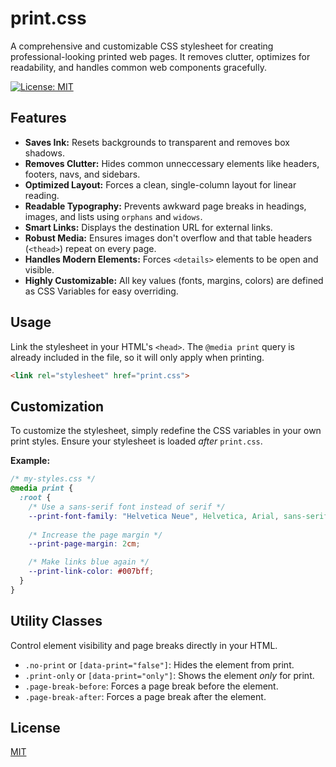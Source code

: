 # print.css

A comprehensive and customizable CSS stylesheet for creating professional-looking printed web pages. It removes clutter, optimizes for readability, and handles common web components gracefully.

[![License: MIT](https://img.shields.io/badge/License-MIT-yellow.svg)](https://opensource.org/licenses/MIT)

## Features

- **Saves Ink:** Resets backgrounds to transparent and removes box shadows.
- **Removes Clutter:** Hides common unneccessary elements like headers, footers, navs, and sidebars.
- **Optimized Layout:** Forces a clean, single-column layout for linear reading.
- **Readable Typography:** Prevents awkward page breaks in headings, images, and lists using `orphans` and `widows`.
- **Smart Links:** Displays the destination URL for external links.
- **Robust Media:** Ensures images don't overflow and that table headers (`<thead>`) repeat on every page.
- **Handles Modern Elements:** Forces `<details>` elements to be open and visible.
- **Highly Customizable:** All key values (fonts, margins, colors) are defined as CSS Variables for easy overriding.

## Usage

Link the stylesheet in your HTML's `<head>`. The `@media print` query is already included in the file, so it will only apply when printing.

```html
<link rel="stylesheet" href="print.css">
```

## Customization

To customize the stylesheet, simply redefine the CSS variables in your own print styles. Ensure your stylesheet is loaded *after* `print.css`.

**Example:**

```css
/* my-styles.css */
@media print {
  :root {
    /* Use a sans-serif font instead of serif */
    --print-font-family: "Helvetica Neue", Helvetica, Arial, sans-serif;
    
    /* Increase the page margin */
    --print-page-margin: 2cm;

    /* Make links blue again */
    --print-link-color: #007bff;
  }
}
```

## Utility Classes

Control element visibility and page breaks directly in your HTML.

- `.no-print` or `[data-print="false"]`: Hides the element from print.
- `.print-only` or `[data-print="only"]`: Shows the element *only* for print.
- `.page-break-before`: Forces a page break before the element.
- `.page-break-after`: Forces a page break after the element.

## License

[MIT](https://opensource.org/licenses/MIT)
